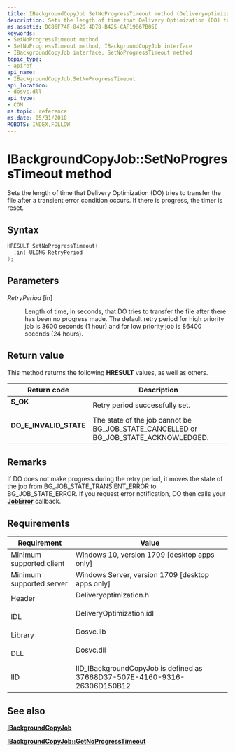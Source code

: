 ```yaml
---
title: IBackgroundCopyJob SetNoProgressTimeout method (Deliveryoptimization.h)
description: Sets the length of time that Delivery Optimization (DO) tries to transfer the file after a transient error condition occurs. If there is progress, the timer is reset.
ms.assetid: DC86F74F-8429-4D78-B425-CAF19867B05E
keywords:
- SetNoProgressTimeout method
- SetNoProgressTimeout method, IBackgroundCopyJob interface
- IBackgroundCopyJob interface, SetNoProgressTimeout method
topic_type:
- apiref
api_name:
- IBackgroundCopyJob.SetNoProgressTimeout
api_location:
- dosvc.dll
api_type:
- COM
ms.topic: reference
ms.date: 05/31/2018
ROBOTS: INDEX,FOLLOW
---
```


# IBackgroundCopyJob::SetNoProgressTimeout method

Sets the length of time that Delivery Optimization (DO) tries to transfer the file after a transient error condition occurs. If there is progress, the timer is reset.

## Syntax


```C++
HRESULT SetNoProgressTimeout(
  [in] ULONG RetryPeriod
);
```



## Parameters

<dl> <dt>

*RetryPeriod* \[in\]
</dt> <dd>

Length of time, in seconds, that DO tries to transfer the file after there has been no progress made. The default retry period for high priority job is 3600 seconds (1 hour) and for low priority job is 86400 seconds (24 hours).

</dd> </dl>

## Return value

This method returns the following **HRESULT** values, as well as others.



| Return code                                                                                          | Description                                                                                          |
|------------------------------------------------------------------------------------------------------|------------------------------------------------------------------------------------------------------|
| <dl> <dt>****S_OK****</dt> </dl>             | Retry period successfully set.<br/>                                                            |
| <dl> <dt>**DO_E_INVALID_STATE**</dt> </dl> | The state of the job cannot be BG_JOB_STATE_CANCELLED or BG_JOB_STATE_ACKNOWLEDGED.<br/> |



 

## Remarks

If DO does not make progress during the retry period, it moves the state of the job from BG_JOB_STATE_TRANSIENT_ERROR to BG_JOB_STATE_ERROR. If you request error notification, DO then calls your [**JobError**](https://www.bing.com/search?q=**JobError**) callback.

## Requirements



| Requirement | Value |
|-------------------------------------|-----------------------------------------------------------------------------------------------------|
| Minimum supported client<br/> | Windows 10, version 1709 \[desktop apps only\]<br/>                                           |
| Minimum supported server<br/> | Windows Server, version 1709 \[desktop apps only\]<br/>                                       |
| Header<br/>                   | <dl> <dt>Deliveryoptimization.h</dt> </dl>   |
| IDL<br/>                      | <dl> <dt>DeliveryOptimization.idl</dt> </dl> |
| Library<br/>                  | <dl> <dt>Dosvc.lib</dt> </dl>                |
| DLL<br/>                      | <dl> <dt>Dosvc.dll</dt> </dl>                |
| IID<br/>                      | IID_IBackgroundCopyJob is defined as 37668D37-507E-4160-9316-26306D150B12<br/>               |



## See also

<dl> <dt>

[**IBackgroundCopyJob**](ibackgroundcopyjob-.md)
</dt> <dt>

[**IBackgroundCopyJob::GetNoProgressTimeout**](ibackgroundcopyjob-getnoprogresstimeout.md)
</dt> </dl>

 

 





